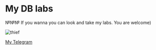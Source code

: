 # My DB labs

№№№ If you wanna you can look and take my labs. You are welcome)

![thief](https://user-images.githubusercontent.com/71639674/135679768-d0001fbc-9aba-45cd-86b0-130f9668b05b.png)


[My Telegram](t.me/grabelka)
